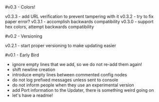#v0.3 - Colors!

v0.3.3 - add URL verification to prevent tampering with it
v0.3.2 - try to fix paper error?
v0.3.1 - accomplish backwards compatibility
v0.3.0 - support hex colors, attempt backwards compatibility

#v0.2 - Versioning

v0.2.1 - start proper versioning to make updating easier

#v0.1 - Early Bird

- ignore empty lines that we add, so we do not re-add them again!
- shift newline creation
- introduce empty lines between commented config nodes
- do not log prefixed messages unless sent to console
- do not inform people when they use an experimental version
- add Port information to the Updater, there is something weird going on
- let's have a readme!